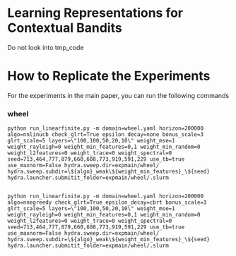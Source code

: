# Learning Representations for Contextual Bandits


Do not look into tmp_code

# How to Replicate the Experiments

For the experiments in the main paper, you can run the following commands

### wheel

    python run_linearfinite.py -m domain=wheel.yaml horizon=200000 algo=nnlinucb check_glrt=True epsilon_decay=none bonus_scale=3 glrt_scale=5 layers=\"100,100,50,20,10\" weight_mse=1 weight_rayleigh=0 weight_min_features=0,1 weight_min_random=0 weight_l2features=0 weight_trace=0 weight_spectral=0 seed=713,464,777,879,660,608,773,919,591,229 use_tb=true use_maxnorm=False hydra.sweep.dir=expmain/wheel/ hydra.sweep.subdir=\${algo}_weak\${weight_min_features}_\${seed} hydra.launcher.submitit_folder=expmain/wheel/.slurm


    python run_linearfinite.py -m domain=wheel.yaml horizon=200000 algo=nnegreedy check_glrt=True epsilon_decay=cbrt bonus_scale=3 glrt_scale=5 layers=\"100,100,50,20,10\" weight_mse=1 weight_rayleigh=0 weight_min_features=0,1 weight_min_random=0 weight_l2features=0 weight_trace=0 weight_spectral=0 seed=713,464,777,879,660,608,773,919,591,229 use_tb=true use_maxnorm=False hydra.sweep.dir=expmain/wheel/ hydra.sweep.subdir=\${algo}_weak\${weight_min_features}_\${seed} hydra.launcher.submitit_folder=expmain/wheel/.slurm